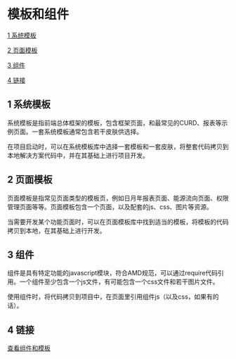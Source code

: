 # 模板和组件
[1  系统模板](#user-content-1--系统模板)

[2  页面模板](#user-content-2--页面模板)

[3  组件](#user-content-3--组件)

[4  链接](#user-content-4--链接)



##  1  系统模板

系统模板是指前端总体框架的模板，包含框架页面，和最常见的CURD、报表等示例页面。一套系统模板通常包含若干皮肤供选择。

在项目启动时，可以在系统模板库中选择一套模板和一套皮肤，将整套代码拷贝到本地解决方案代码中，并在其基础上进行项目开发。



##  2  页面模板

页面模板是指常见页面类型的模板页，例如日月年报表页面、能源流向页面、权限管理页面等等。页面模板包含一个页面，以及配套的js、css、图片等资源。

当需要开发某个功能页面时，可以在页面模板库中找到适当的模板，将模板的代码拷贝到本地，在其基础上进行开发。



##  3  组件

组件是具有特定功能的javascript模块，符合AMD规范，可以通过require代码引用。一个组件至少包含一个js文件，有可能包含一个css文件和若干图片文件。

使用组件时，将代码拷贝到项目中，在页面里引用组件js（以及css，如果有的话）。



##  4  链接

[查看组件和模板](https://github.com/zhizao/nav)

